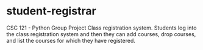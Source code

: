 # student-registrar
CSC 121 - Python Group Project
Class registration system. Students log into the class registration system and then they can add courses, drop courses, and list the courses for which they have registered.
